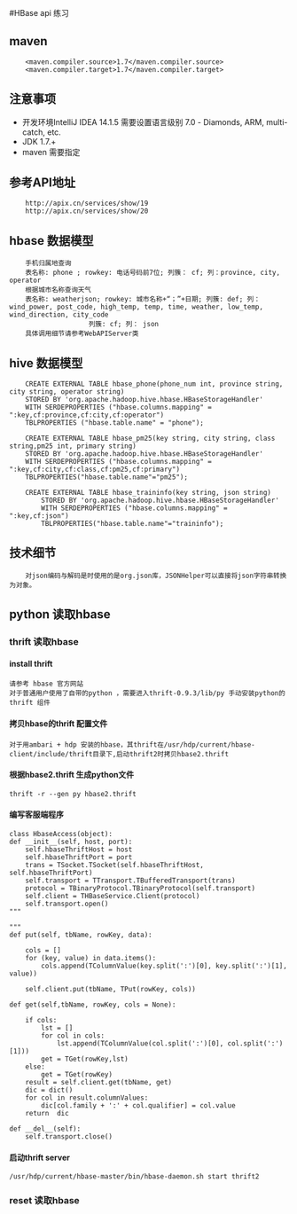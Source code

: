 #HBase api 练习

## maven
        <maven.compiler.source>1.7</maven.compiler.source>
        <maven.compiler.target>1.7</maven.compiler.target>
## 注意事项
*   开发环境IntelliJ IDEA 14.1.5 需要设置语言级别 7.0 - Diamonds, ARM, multi-catch, etc.
*   JDK 1.7.+
*   maven 需要指定

## 参考API地址

        http://apix.cn/services/show/19
        http://apix.cn/services/show/20
## hbase 数据模型
        手机归属地查询
        表名称: phone ; rowkey: 电话号码前7位; 列簇： cf; 列：province, city, operator
        根据城市名称查询天气
        表名称: weatherjson; rowkey: 城市名称+“；”+日期; 列簇: def; 列：wind_power, post_code, high_temp, temp, time, weather, low_temp, wind_direction, city_code
                        列簇: cf; 列： json
        具体调用细节请参考WebAPIServer类    
## hive 数据模型
        CREATE EXTERNAL TABLE hbase_phone(phone_num int, province string, city string, operator string)
        STORED BY 'org.apache.hadoop.hive.hbase.HBaseStorageHandler'
        WITH SERDEPROPERTIES ("hbase.columns.mapping" = ":key,cf:province,cf:city,cf:operator")  
        TBLPROPERTIES ("hbase.table.name" = "phone");
        
        CREATE EXTERNAL TABLE hbase_pm25(key string, city string, class string,pm25 int, primary string)
        STORED BY 'org.apache.hadoop.hive.hbase.HBaseStorageHandler'
        WITH SERDEPROPERTIES ("hbase.columns.mapping" = ":key,cf:city,cf:class,cf:pm25,cf:primary")
        TBLPROPERTIES("hbase.table.name"="pm25");
        
        CREATE EXTERNAL TABLE hbase_traininfo(key string, json string)
            STORED BY 'org.apache.hadoop.hive.hbase.HBaseStorageHandler'
            WITH SERDEPROPERTIES ("hbase.columns.mapping" = ":key,cf:json")
            TBLPROPERTIES("hbase.table.name"="traininfo");
   
## 技术细节
        对json编码与解码是时使用的是org.json库，JSONHelper可以直接将json字符串转换为对象。

## python 读取hbase

### thrift 读取hbase

#### install thrift
    请参考 hbase 官方网站
    对于普通用户使用了自带的python ，需要进入thrift-0.9.3/lib/py 手动安装python的thrift 组件
#### 拷贝hbase的thrift 配置文件
    对于用ambari + hdp 安装的hbase，其thrift在/usr/hdp/current/hbase-client/include/thrift目录下,启动thrift2时拷贝hbase2.thrift
#### 根据hbase2.thrift 生成python文件
    thrift -r --gen py hbase2.thrift
#### 编写客服端程序
    class HbaseAccess(object):
    def __init__(self, host, port):
        self.hbaseThriftHost = host
        self.hbaseThriftPort = port
        trans = TSocket.TSocket(self.hbaseThriftHost, self.hbaseThriftPort)
        self.transport = TTransport.TBufferedTransport(trans)
        protocol = TBinaryProtocol.TBinaryProtocol(self.transport)
        self.client = THBaseService.Client(protocol)
        self.transport.open()
    """

    """
    def put(self, tbName, rowKey, data):

        cols = []
        for (key, value) in data.items():
            cols.append(TColumnValue(key.split(':')[0], key.split(':')[1], value))

        self.client.put(tbName, TPut(rowKey, cols))

    def get(self,tbName, rowKey, cols = None):

        if cols:
            lst = []
            for col in cols:
                lst.append(TColumnValue(col.split(':')[0], col.split(':')[1]))
            get = TGet(rowKey,lst)
        else:
            get = TGet(rowKey)
        result = self.client.get(tbName, get)
        dic = dict()
        for col in result.columnValues:
            dic[col.family + ':' + col.qualifier] = col.value
        return  dic

    def __del__(self):
        self.transport.close()
        
        
#### 启动thrift server
    /usr/hdp/current/hbase-master/bin/hbase-daemon.sh start thrift2
### reset 读取hbase

